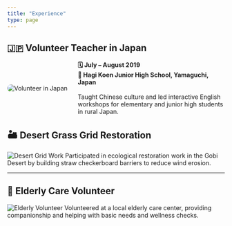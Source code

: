 ```yaml
---
title: "Experience"
type: page
---
```


## 🇯🇵 Volunteer Teacher in Japan

<div style="display: flex; align-items: center; gap: 1.5rem; margin-top: 1rem; margin-bottom: 2rem; flex-wrap: nowrap;">

  <img src="/uploads/japan.JPG" alt="Volunteer in Japan" style="max-width: 250px; border-radius: 12px; flex-shrink: 0;">

  <div style="flex: 1;">
    <strong>🗓 July – August 2019</strong><br>
    <strong>📍 Hagi Koen Junior High School, Yamaguchi, Japan</strong><br><br>
    Taught Chinese culture and led interactive English workshops for elementary and junior high students in rural Japan.
  </div>

</div>

## 🏜️ Desert Grass Grid Restoration
![Desert Grid Work](/uploads/desert.jpg)
Participated in ecological restoration work in the Gobi Desert by building straw checkerboard barriers to reduce wind erosion.

---

## 🧓 Elderly Care Volunteer
![Elderly Volunteer](/uploads/letter.jpg)
Volunteered at a local elderly care center, providing companionship and helping with basic needs and wellness checks.
